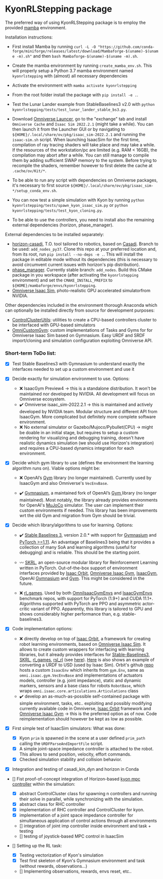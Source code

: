 # KyonRLStepping package

The preferred way of using KyonRLStepping package is to employ the provided [mamba](https://mamba.readthedocs.io/en/latest/user_guide/mamba.html) environment. 

Installation instructions:
- First install Mamba by running ```curl -L -O "https://github.com/conda-forge/miniforge/releases/latest/download/Mambaforge-$(uname)-$(uname -m).sh"``` and then ```bash Mambaforge-$(uname)-$(uname -m).sh```.

- Create the mamba environment by running ```create_mamba_env.sh```. This will properly setup a Python 3.7 mamba environment named ```kyonrlstepping``` with (almost) all necessary dependencies

- Activate the environment with ```mamba activate kyonrlstepping```

- From the root folder install the package with ```pip install -e .```.

- Test the Lunar Lander example from StableBaselines3 v2.0 with ```python kyonrlstepping/tests/test_lunar_lander_stable_bs3.py```.

- Download [Omniverse Launcer](https://www.nvidia.com/en-us/omniverse/download/), go to the "exchange" tab and install ``` Omniverse Cache``` and  ```Isaac Sim 2022.2.1```  (might take a while). You can then launch it from the Launcher GUI or by navigating to ```${HOME}/.local/share/ov/pkg/isaac_sim-2022.2.1``` and running the ```isaac-sim.sh``` script. When launching IsaacSim for the first time, compilation of ray tracing shaders will take place and may take a while. If the resources of the workstation/pc are limited (e.g. RAM < 16GB), the compilation may abort after a while. You can still manage to compile them by adding sufficient SWAP memory to the system. Before trying to recompile the shaders, remember however to first delete the cache at ```.cache/ov/Kit/*```.

- To be able to run any script with dependencies on Omniverse packages, it's necessary to first source ```${HOME}/.local/share/ov/pkg/isaac_sim-*/setup_conda_env.sh```.

- You can now test a simple simulation with Kyon by running ```python kyonrlstepping/tests/spawn_kyon_isaac_sim.py``` or ```python kyonrlstepping/tests/test_kyon_cloning.py```.

- To be able to use the controllers, you need to install also the remaining external dependencies (horizon, phase_manager).

External dependencies to be installed separately: 
- [horizon-casadi](https://github.com/ADVRHumanoids/horizon), T.O. tool tailored to robotics, based on [Casadi](https://web.casadi.org/). Branch to be used: ```add_nodes_py37```. Clone this repo at your preferred location and, from its root, run ```pip install --no-deps -e .```. This will install the package in editable mode without its dependencies (this is necessary to avoid circumvent current issues with horizon's pip distribution).
- [phase_manager](https://github.com/FrancescoRuscelli/phase_manager/tree/master). Currently stable branch: ```add_nodes```. Build this CMake package in you workspace (after activating the ```kyonrlstepping``` environment) and set the ```CMAKE_INSTALL_PREFIX``` to ```${HOME}/mambaforge/envs/kyonrlstepping```. 
- [Omniverse Isaac Sim](https://docs.omniverse.nvidia.com/app_isaacsim/app_isaacsim.html), photo-realistic GPU accelerated simulatorfrom NVIDIA.

Other dependencies included in the environment thorough Anaconda which can optionally be installed directly from source for development purposes: 
- [ControlClusterUtils](https://github.com/AndPatr/ControlClusterUtils): utilities to create a CPU-based controllers cluster to be interfaced with GPU-based simulators 
- [OmniCustomGym](https://github.com/AndPatr/OmniCustomGym): custom implementations of Tasks and Gyms for for Omniverse Isaac Sim based on Gymnasium. Easy URDF and SRDF import/cloning and simulation configuration exploiting Omniverse API.
### Short-term ToDo list:

- [x] Test Stable Baselines3 with Gymnasium to understand exactly the interfaces needed to set up a custom environment and use it

- [x] Decide exactly for simulation environment to use. Options:
    - :x: IsaacGym Preview4 &rarr; this is a standalone distribution. It won't be maintained nor developed by NVIDIA. All development will focus on Omniverse ecosystem.
    - :heavy_check_mark: Omniverse isaac_sim-2022.2.1 &rarr; this is maintained and actively developed by NVIDIA team. Modular structure and different API from IsaacGym. More complicated but definitely more complete software environment.
    - :x: No external simulator or Gazebo/Mujoco/Pybullet(CPU) &rarr; might be doable in an initial stage, but requires to setup a custom rendering for visualizing and debugging training, doesn't have realistic dynamics simulation (we should use Horizon's integration) and requires a CPU-based dynamics integration for each environment.

- [x] Decide which gym library to use (defines the environment the learning algorithm runs on). Viable options might be:

    - :x: OpenAI’s [Gym](https://github.com/openai/gym) library (no longer maintained). Currently used by IsaacGym and also Omniverse's ```VecEnvBase```.

    - :heavy_check_mark: [Gymnasium](https://gymnasium.farama.org/), a maintained fork of OpenAI’s [Gym ](https://github.com/openai/gym) library (no longer maintained). Most notably, the library already provides environments for OpenAI's [MuJoCo](https://gymnasium.farama.org/environments/mujoco/) simulator. The user can implement their custom environments if needed. This library has been improvements wrt the old Gym and migration from Gym should be trivial.
    

- [x] Decide which library/algorithms to use for learning. Options:
    - :heavy_check_mark: [Stable Baselines 3](https://stable-baselines3.readthedocs.io/en/master/), version 2.0.* with support for [Gymnasium](https://gymnasium.farama.org/) and [PyTorch >=1.11](https://pytorch.org/). An advantage of Baselines3 being that it provides a collection of many SoA and learning algorithms (useful for debugging) and is reliable. This should be the starting point.
    - :wavy_dash: [SKRL](https://skrl.readthedocs.io/en/latest/), an open-source modular library for Reinforcement Learning written in PyTorch. Out-of-the-box support of environment interfaces provided by [Isaac Orbit](https://isaac-orbit.github.io/), [Omniverse Isaac Gym](https://github.com/NVIDIA-Omniverse/OmniIsaacGymEnvs),  [IsaacGym](https://developer.nvidia.com/isaac-gym), OpenAI [Gymnasium](https://gymnasium.farama.org/) and [Gym](https://github.com/openai/gym). This might be considered in the future.

    - :x: [rl_games](https://github.com/Denys88/rl_games). Used by both [OmniIsaacGymEnvs](https://github.com/NVIDIA-Omniverse/OmniIsaacGymEnvs) and [IsaacGymEnvs](https://github.com/NVIDIA-Omniverse/IsaacGymEnvs) benchmark repos, with support for PyTorch (1.9+) and CUDA 11.1+. Algorithms supported with PyTorch are PPO and asymmetric actor-critic variant of PPO. Apparently, this library is tailored to GPU and shows considerably higher performance than, e.g. stable-baselines3. 

- [x] Code implementation options:
    - :x: directly develop on top of [Isaac Orbit](https://isaac-orbit.github.io/), a framework for creating robot learning environments, based on [Omniverse Isaac Sim](https://docs.omniverse.nvidia.com/app_isaacsim/app_isaacsim.html). It allows to create custom wrappers for interfacing with learning libraries, but it already provides interfaces for [Stable-Baselines3](https://stable-baselines3.readthedocs.io/en/master/), [SKRL](https://skrl.readthedocs.io/en/latest/), [rl_games](https://github.com/Denys88/rl_games), [rsl_rl](https://github.com/leggedrobotics/rsl_rl) (see [here](https://isaac-orbit.github.io/orbit/source/api/orbit_envs.utils.wrappers.html)). [Here](https://github.com/NVIDIA-Omniverse/Orbit/blob/main/source/tools/convert_urdf.py) is also shows an example of converting a URDF to USD (used by Isaac Sim). Orbit's github [repo](https://github.com/NVIDIA-Omniverse/Orbit/tree/main) hosts a custom ```IsaacEnv``` which inherits from ```gym.Env```, same as ``` omni.isaac.gym.VecEnvBase``` and implementations of actuators models, controller (e.g. joint impedance), static and dynamic markers, sensors and a base class for robots ```RobotBase```, which wraps ```omni.isaac.core.articulations.Articulations``` class
    - :heavy_check_mark: develop an as-much-as-possible self-contained package with simple environment, tasks, etc.. exploiting and possibly modifying currently available code in Omniverse, [Isaac Orbit](https://isaac-orbit.github.io/) framework and [Omniverse Isaac Gym](https://github.com/NVIDIA-Omniverse/OmniIsaacGymEnvs) &rarr; this is the preferred option as of now. Code reimplementation should however be kept as low as possible.

- [x] First simple test of IsaacSim simulators: What was done:
    - [x] Kyon ```prim``` is spawned in the scene at a user defined ```prim_path``` calling the ``URDFParseAndImportFile`` script.
    - [x] A simple joint-space impedance controller is attached to the robot. This allows to send position, velocity, effort commands.
    - [x] Checked simulation stability and collision behavior.

- [x] Integration and testing of casadi_kin_dyn and horizon in Conda 

- [] Fist proof-of-concept integration of Horizon-based [kyon mpc controller](https://github.com/ADVRHumanoids/kyon_controller) within the simulation:

    - [x] abstract ControlCluster class for spawning n controllers and running their solve in parallel, while synchronizing with the simulation.
    - [x] abstract class for RHC controller
    - [x] implementation of RHC controller and ControlCluster for kyon. 
    - [x] implementation of a joint space impedance controller for simultaneous application of control actions through all environments
    - [] integration of joint imp controller inside environment and task + testing
    - [] testing of joystick-based MPC control in IsaacSim


- [] Setting up the RL task:
    - [x] Testing vectorization of Kyon's simulation
    - [x] Test first skeleton of Kyon's Gymnasium environment and task (without rewards, observations...)
    - [] Implementing observations, rewards, envs reset, etc..